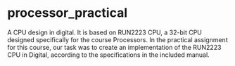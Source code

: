 # processor_practical
A CPU design in digital. It is based on RUN2223 CPU, a 32-bit CPU designed specifically for the course Processors. In the practical assignment for this course, our task was to create an implementation of the RUN2223 CPU in Digital, according to the specifications in the included manual.

